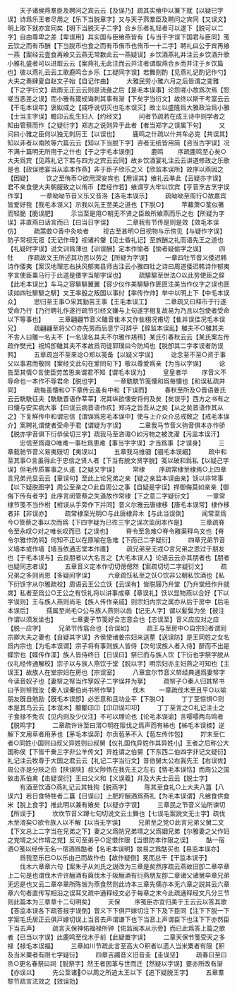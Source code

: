 <!-- { "loadSidebar": true } -->
　　天子诸侯燕羣臣及聘问之宾云云【及误乃】疏其实飨中以兼下就【以疑巳字误】诗爲乐王者尽用之【乐下当脱章字】又与天子燕羣臣及聘问之宾同【又误文】明上取下就亦宜同矣【明下当脱天子二字】合乡乐者礼轻者可以逮下【脱可以二字】自由尊卑之差【卑误用】其实国与臣飨燕皆有【与当于字误下国君与臣同】笺云饮之而有币酬【下当脱币也食之而有币侑币也侑币一十二字】聘礼曰公于宾再飨一燕【案经云壹食再飨又云燕无常数此云一燕疑误】乡饮酒燕礼并注云乡饮酒升歌小雅礼盛者可以进取云云【案燕礼无此注而云并注者谓取燕合乡而并注于乡饮篇也】彼以燕礼云云工歌鹿鸣合乡乐【工疑同字误】若舞则酌【见燕礼记酌记作勺】大夫之奏肆夏自赵文子始【自记作由】
　　大雅民劳小雅六月之后皆谓之变雅【下之字衍文】疏雨无正云云则是流彘之后【是毛本误事】论怨嗟小故爲次焉【怨嗟当恶差之误】而小雅有箴规诲刺其事有渐【下矣字当衍文】故终以斯干考室云云【干毛本误年】褒姒烕之【烕呼说切灭也毛本误灭】故士以盛隆爲大雅政治爲小雅【士当主字误】瞻卬云乱生妇人【约经文】
　　问者节疏若在成王诗中则学者之知由管蔡而作【之疑衍字】郑志之说则异于此者【者当郑字之误属下句】
　　又问曰小雅之臣何以独无刺厉王【以误也】
　　鹿鸣之什疏以什共车必克【共误其】知以非者以南陔等六篇云云【知以下当脱下字】咨者无纸皆用简【咨当古字误】况不满十篇明无所用于之什也【于之字毛本误倒】
　　鹿鸣
　　序疏鹿鸣至心矣○大夫爲宾【见燕礼记下若与四方之宾云云同】故乡饮酒宴礼注云云讲道修政之乐歌是也【政误徳宴当从监本作燕】非于臣子欣乐之义【欣监本误所】故序以燕因之【因疑】
　　饮之至侑币○欲用深安宾也【用误其】飨礼云凖此【云疑亦字误】君不亲食使大夫朝服致之以侑币【君经作若】飨谓亨大牢以饮宾【亨音烹古烹字误作享】
　　一章呦呦节音义乐又音洛【洛毛本误乐】
　　疏呦呦至周行○故嘉宾皆爱好我【我毛本误义】示我以先王至美之道也【下脱○】
　　苹藾萧○茎似箸而轻脆【脆误肥】
　　示当至是用○朝无不贤之臣故所飨燕而乐之也【所疑为字误】非直燕曰话言而已【曰当日字误】
　　二章我有节传是则是效【效毛本误仿】
　　疏蒿菣○香中灸啖者
　　视古至甚明○目视物与示傍见【与疑作字误】防子常视无诳【无记作毋】视诸衿鞶【见士昏礼记】至旅酬之礼而语先王之道也【礼疑时字误】说文训爲薄也【训误酬】定本作愉者【愉者疑偷字之误】
　　四牡
　　序疏故文王所述其功苦以劳之【所疑为字误】
　　一章四牡节音义倭迟韩诗作倭夷【案汉地理志右扶风郁夷县师古注云小雅四牡之诗曰周道倭迟韩诗作郁夷字言使臣乗马行于此道是倭字当郁字误也】
　　疏騑騑至世法○以此劳使臣之辞【此毛本误比】车马之容騑騑翼翼【容少仪作美騑騑作匪匪注美当作仪字之误也匪读如四牡騑騑之騑】文王率殷之叛国以事纣【率传作帅】举中以明上下【中毛本误众】
　　思归至王事○采其勤苦王事【王毛本误工】
　　二章疏又曰释币于行遂受命乃行【乃行聘礼作遂行疏节引经文嫌与上句遂字相复故易为乃且以包使者受命以下等事也】
　　三章翩翩节音义鵻音隹本又作隹栩况甫切【隹并误佳况毛本误兄】
　　疏翩翩至将父○亦先劳而后息宁可辞乎【辞监本误乱】鵻夫不○鵻其夫不舎人曰鵻一名夫不【一名误名其夫不尔雅作鳺鴀】某氏引春秋云云【某氏案左传疏作樊光】祝鸠卽鵻其夫不孝故爲司徒郭璞曰今防鸠也【脱卽其二字孝误者防误鹁】
　　五章疏岂不至来谂○郑以笺备【以疑义字误】
　　谂念至不至○资于事父以事君而敬同【案经文此句在爱同句下】敬以尊爱爲亲【为当以字误】
　　谂告至其情○言使臣劳苦思亲谓君不知【谓毛本误为】
　　皇皇者华
　　序音义不辱命也一本作不辱君命【脱也字】
　　一章駪駪节笺懐和爲毎懐也【和误私疏并同】
　　疏每虽懐和○下章传云虽有中和【下误而】
　　春秋至所及○晋语姜氏云云駪駪征夫【駪駪晋语作莘莘】况其纵欲懐安将何及矣【矣误乎】西方之书有之曰懐与安实病大事【曰误云病晋语作疚】郑诗之旨吾从之矣【从之矣晋语作其从之】下复觧传中和谓忠信【谓误爲忠毛本误中】使与上介众介总戒敇之【戒毛本误介】案聘礼谓使者受命于君【谓疑为字误】
　　二章我马节音义驹音俱本亦作骄【脱亦字音俱下衍恭侯切三字】疏我马至咨诹○如污物之被洗濯【污监本误汗】
　　忠信至爲诹○唯难一事杜爲患难【事当字字误】才当爲事【才误身】
　　三章载驰节音义易夷豉切【夷误以】
　　五章我马维骃【骃毛本误絪】
　　疏中和至其事○言虽得此于忠信之贤人者【下当有脱文贤字脱】笺以破和爲私【以疑己字误】但毛传质畧事之乆逺【之疑又字误】
　　常棣
　　序疏常棣至棣焉○上四章言兄弟光显云云【章误句】至此上论兄弟之亲【疑之亲监本误由亲】饫以非常事【以下疑脱图字】周公至亲之○此自周公之事【自疑是字误】捍御侮莫如亲亲【御侮下传有者字】此序言闵管蔡之失道故作常棣【下之意二字疑衍文】
　　一章常棣节笺不当作柎【柎误从手旁作下并同】音义尔雅云唐棣栘【唐毛本误常】棣作栘者非【非误亦】
　　疏常棣至光明○与此唐棣异木【与此当误倒】
　　闻常至爲今○管蔡之事以次而爲【下四字疑为已徃三字之误次监闵本作是】
　　三章疏脊令至永叹○对之唯长叹而已【之误也】
　　脊令至急难○脊令雝渠释鸟文也【脊令尔雅作防鸰】何知不正以在原喻在急难【下而已二字疑衍】
　　四章兄弟节音义墙本或作墙【墙当依通志堂本作廧】
　　疏兄弟至无戎○言兄弟之恩过于朋友也【于毛本误与】云良朋者以大名言之【大毛本误人】论语云云亦其朋者也【朋者也疑同志者误】
　　五章音义定本作切切偲偲然【案疏切切二字疑衍文】
　　疏兄弟之多则尚恩【多疑间字误】
　　六章疏饫私至之饫○饮非公朝私饮酒也【私下衍饫字从尔雅疏校】周语云王公立饫【云误有】皆脱屦乃升堂【乃升堂经作升就席】私者至爲公○王公之有饫礼将以讲事成章【章误礼】饫以显物燕以合好【下以字误则】王与族人燕则尚毛【族人传作亲戚】则宗妇内宗之属亦从后于房中【后毛本误后】
　　孺属至尚毛○公与族人燕则以齿【记无人字】谓以髪鬓为坐【彼注作谓以须发坐也】
　　七章妻子节笺好合志意合也【志误至】音义应应对之应【脱一应字】
　　兄弟节传翕合也【合误如】
　　疏王与至房中○自宗妇者谓同宗卿大夫之妻也【自疑其字误】齐侯使诸姜宗妇来送塟【送误防】是王同姓之女名爲内宗也【为毛本误谓】宗子将有事则族人皆侍【次句误族人者入侍】醉而不出是媟宗也【媟传作渫】族人皆侍终日【日误曰】祭巳而与族人饮【下衍也字祭字脱从仪礼经传通解校】宗子以与族人燕饮于堂【脱以字】明宗妇亦主妇燕之可知也【主误王】故族人在堂宗妇在房也【宗误室】
　　八章宜尔节音义帑经典通爲妻帑字今读音奴子也【妻帑之帑当作孥奴子二字误幷为拏】
　　疏帑子○秦人归其帑书曰予则帑戮汝【秦人误秦伯尚书帑作孥】
　　伐木
　　一章疏伐木至且平○以喻朋友旣自勉励【旣毛本误卽】必志意和且功业平【下脱○】
　　丁丁至惊惧○则本是其鸟云云【本误木】颙颙卬卬【卬卬误卭卭】
　　丁丁至言之○礼记注士之子食禄不免农【见内则及少仪注】不可以理论也【论毛本误谕】言嘤嘤两鸟鸣者【脱鸣字】
　　二章疏许许至曰湑○明在阪伐之爲声而有柹也【柹毛本误栜】逆解下文用草者用茅也【茅毛本误茆】尔贡苞茅不入【苞左传作包】
　　羜未至仁者○同姓小国则曰叔父异姓则曰叔舅【仪礼国作异姓作其异姓小】王者之后称公大国称侯【下皆千乗三字非公羊传文】异姓谓之伯舅【下东西二伯四字非记文疑衍】礼记注云牧尊于大国之君云云【礼记二字当衍文】昔伯舅太公右我先王【右误佐】周公亦是分陜之伯【陕误陜】叔父陟恪在我先王之左右【恪毛本误怙】而周公之国故击系伯禽【击疑误衍】王曰父义和【义误羲】幷及大夫士云云【脱士字】
　　有酒至饮酒○燕礼记云其牲狗【脱燕字】
　　陈其至食礼○上大夫八簋【八误六】若日食特牲者二簋【日误曰】上肥羜酾酒爲燕礼【为毛本误谓】凡飨食供食米【脱上食字】推此明以兼有飨矣【以疑亦字误】
　　三章民之节音义讪所谏切【所误于】
　　坎坎节音义蹲七旬切说文云士舞也【七误毛案説文无士字】疏伐木至湑矣○欲令族人以不解【以当无字误】
　　兄弟至之党○此言兄弟父舅二文【下文总上二字当在兄弟之下】妻之父爲防兄弟壻之父爲姻兄弟【尔雅妻之父作妇之党壻之父作壻之党】反可至弟乎○定恨作限【当恨防本作限之误】
　　酤一宿酒○笺以经传无名一宿酒爲酤者【名毛本误明】故易之爲酤买也【易监本误亦】
　　爲我至乐已○以乐由己而故作也【故作疑倒】冕而总干【干监本误于】
　　伐木六章章六句【案朱子从刘氏之説改为三章是矣然序疏云燕故旧卽二章卒章上二句是也谓伐木许许酾酒有藇伐木于阪酾酒有衍燕朋友卽二章诸父诸舅卒章兄弟无远是也又云二章卒章所陈皆为燕食然则此诗本三章先儒亦本无六章之説其云六章章六句者直传写相沿之误耳又疏中通释经文必于每章之末今此疏通释经文凡分三节则此篇本为三章章十二句明矣】
　　天保
　　序笺臣亦宜归美于王云云以答其歌【答监本误各下疏答报字误倒】音义下下俱戸嫁切注下下及下臣同【注下下脱一下字案毛氏居正云俱戸嫁切误上当音去声谓谦下也下当音上声谓臣下也注下下亦然臣下当去声】
　　疏言天保神佑福禄所钟【佑监闽本从示旁】而已此爲答上篇之歌者【已当以字误】此鹿鸣至伐木于前【此疑置字误】
　　二章天保节笺受天之多禄【禄毛本误福】
　　三章如川节疏此言至高大○积者以遗人当米粟者有限【积及当米粟者有限七字疑衍】
　　四章吉蠲音义旧音圭【圭误坚】
　　疏春曰至曰烝○更名春祭曰祠【脱祭字】然王者因革与世而迁【然疑以字误】要亦所改有渐【亦误以】
　　先公至诸○以周之所追太王以下【追下疑脱王字】
　　五章羣黎节疏言法效之【效误効】
